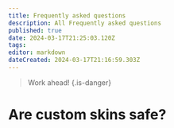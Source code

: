 ```yaml
---
title: Frequently asked questions
description: All Frequently asked questions
published: true
date: 2024-03-17T21:25:03.120Z
tags: 
editor: markdown
dateCreated: 2024-03-17T21:16:59.303Z
---
```


> Work ahead!
{.is-danger}

# Are custom skins safe?

# 